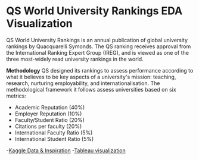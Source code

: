 # QS World University Rankings EDA Visualization
QS World University Rankings is an annual publication of global university rankings by Quacquarelli Symonds. The QS ranking receives approval from the International Ranking Expert Group (IREG), and is viewed as one of the three most-widely read university rankings in the world.

**Methodology** 
QS designed its rankings to assess performance according to what it believes to be key aspects of a university's mission: teaching, research, nurturing employability, and internationalisation. The methodological framework it follows assess universities based on six metrics:
- Academic Reputation (40%)
- Employer Reputation (10%)
- Faculty/Student Ratio (20%)
- Citations per faculty (20%)
- International Faculty Ratio (5%)
- International Student Ratio (5%)


-[Kaggle Data & Inspiration](https://www.kaggle.com/datasets/padhmam/qs-world-university-rankings-2017-2022)
-[Tableau visualization](https://public.tableau.com/app/profile/keshav.dewan3649/viz/QSWorldUniversityRankings_16596090430810/QSWorldUniversityRanking)
